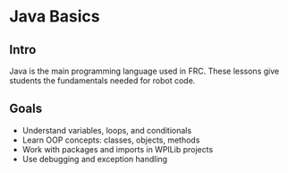# Java Basics

## Intro
Java is the main programming language used in FRC. These lessons give students the fundamentals needed for robot code.

## Goals
- Understand variables, loops, and conditionals
- Learn OOP concepts: classes, objects, methods
- Work with packages and imports in WPILib projects
- Use debugging and exception handling
